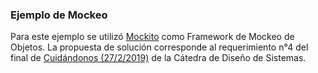 ### Ejemplo de Mockeo

Para este ejemplo se utilizó [Mockito](https://site.mockito.org/ "Mockito") como Framework de Mockeo de Objetos. 
La propuesta de solución corresponde al requerimiento n°4 del final de [Cuidándonos (27/2/2019)](https://bit.ly/dds-utnba-final-cuidandonos "Cuidándonos (27/2/2019)") de la Cátedra de Diseño de Sistemas.